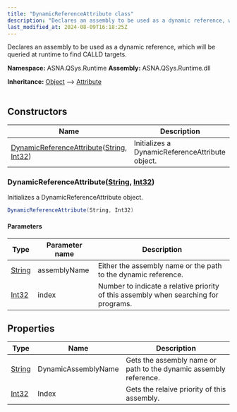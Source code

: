 ```yaml
---
title: "DynamicReferenceAttribute class"
description: "Declares an assembly to be used as a dynamic reference, which will be queried at runtime to find CALLD targets. "
last_modified_at: 2024-08-09T16:18:25Z
---
```


Declares an assembly to be used as a dynamic reference, which will be queried at runtime to find CALLD targets.

**Namespace:** ASNA.QSys.Runtime
**Assembly:** ASNA.QSys.Runtime.dll

**Inheritance:** [Object](https://docs.microsoft.com/en-us/dotnet/api/system.object) --> [Attribute](https://docs.microsoft.com/en-us/dotnet/api/system.attribute)
<br>
<br>

## Constructors

| Name | Description |
| --- | --- |
| [DynamicReferenceAttribute](#dynamicreferenceattributestring-int32)([String](https://docs.microsoft.com/en-us/dotnet/api/system.string), [Int32](https://docs.microsoft.com/en-us/dotnet/api/system.int32)) | Initializes a DynamicReferenceAttribute object.

### DynamicReferenceAttribute([String](https://docs.microsoft.com/en-us/dotnet/api/system.string), [Int32](https://docs.microsoft.com/en-us/dotnet/api/system.int32))

Initializes a DynamicReferenceAttribute object.

```cs
DynamicReferenceAttribute(String, Int32)
```

#### Parameters

| Type | Parameter name | Description
| --- | --- | ---
| [String](https://docs.microsoft.com/en-us/dotnet/api/system.string) | assemblyName | Either the assembly name or the path to the dynamic reference.
| [Int32](https://docs.microsoft.com/en-us/dotnet/api/system.int32) | index | Number to indicate a relative priority of this assembly when searching for programs.

## Properties

| Type | Name | Description
| --- | --- | --- 
| [String](https://learn.microsoft.com/en-us/dotnet/api/system.string?view=net-8.0) | DynamicAssemblyName | Gets the assembly name or path to the dynamic assembly reference. |
| [Int32](https://learn.microsoft.com/en-us/dotnet/csharp/language-reference/builtin-types/integral-numeric-types) | Index | Gets the relaive priority of this assembly. |

